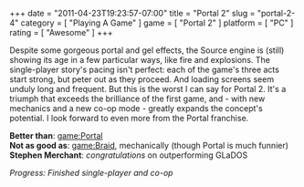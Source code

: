 +++
date = "2011-04-23T19:23:57-07:00"
title = "Portal 2"
slug = "portal-2-4"
category = [ "Playing A Game" ]
game = [ "Portal 2" ]
platform = [ "PC" ]
rating = [ "Awesome" ]
+++

Despite some gorgeous portal and gel effects, the Source engine is (still) showing its age in a few particular ways, like fire and explosions.  The single-player story's pacing isn't perfect: each of the game's three acts start strong, but peter out as they proceed.  And loading screens seem unduly long and frequent.  But this is the worst I can say for Portal 2.  It's a triumph that exceeds the brilliance of the first game, and - with new mechanics and a new co-op mode - greatly expands the concept's potential.  I look forward to even more from the Portal franchise.

<b>Better than</b>: <game:Portal>  
<b>Not as good as</b>: <game:Braid>, mechanically (though Portal is much funnier)  
<b>Stephen Merchant</b>: <i>congratulations</i> on outperforming GLaDOS

<i>Progress: Finished single-player and co-op</i>